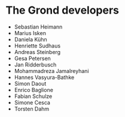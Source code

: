 # The Grond developers

* Sebastian Heimann
* Marius Isken
* Daniela Kühn
* Henriette Sudhaus
* Andreas Steinberg
* Gesa Petersen
* Jan Ridderbusch
* Mohammadreza Jamalreyhani
* Hannes Vasyura-Bathke
* Simon Daout
* Enrico Baglione
* Fabian Schulze
* Simone Cesca
* Torsten Dahm
